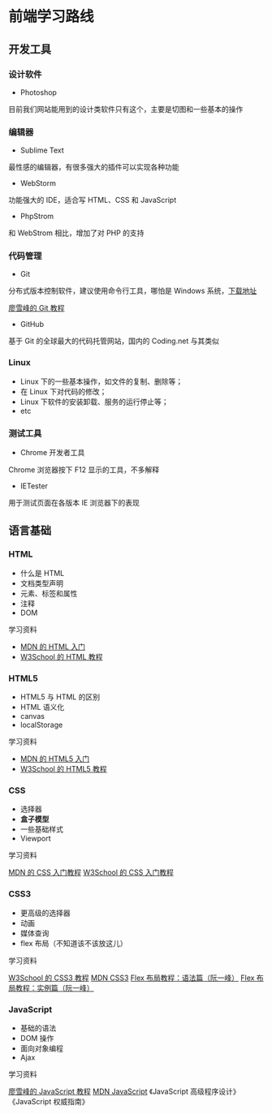 # 前端学习路线

## 开发工具

### 设计软件

* Photoshop

目前我们网站能用到的设计类软件只有这个，主要是切图和一些基本的操作

### 编辑器

* Sublime Text

最性感的编辑器，有很多强大的插件可以实现各种功能

* WebStorm

功能强大的 IDE，适合写 HTML、CSS 和 JavaScript

* PhpStrom

和 WebStrom 相比，增加了对 PHP 的支持

### 代码管理

* Git

分布式版本控制软件，建议使用命令行工具，哪怕是 Windows 系统，[下载地址](https://git-scm.com/)

[廖雪峰的 Git 教程](http://www.liaoxuefeng.com/wiki/0013739516305929606dd18361248578c67b8067c8c017b000)

* GitHub

基于 Git 的全球最大的代码托管网站，国内的 Coding.net 与其类似

### Linux

* Linux 下的一些基本操作，如文件的复制、删除等；
* 在 Linux 下对代码的修改；
* Linux 下软件的安装卸载、服务的运行停止等；
* etc

### 测试工具

* Chrome 开发者工具

Chrome 浏览器按下 F12 显示的工具，不多解释

* IETester

用于测试页面在各版本 IE 浏览器下的表现

## 语言基础

### HTML

* 什么是 HTML
* 文档类型声明
* 元素、标签和属性
* 注释
* DOM

学习资料

* [MDN 的 HTML 入门](https://developer.mozilla.org/zh-CN/docs/Web/Guide/HTML/Introduction)
* [W3School 的 HTML 教程](http://www.w3school.com.cn/html/index.asp)

### HTML5

* HTML5 与 HTML 的区别
* HTML 语义化
* canvas
* localStorage

学习资料

* [MDN 的 HTML5 入门](https://developer.mozilla.org/zh-CN/docs/Web/Guide/HTML/HTML5/Introduction_to_HTML5)
* [W3School 的 HTML5 教程](http://www.w3school.com.cn/html5/index.asp)

### CSS

* 选择器
* **盒子模型**
* 一些基础样式
* Viewport

学习资料

[MDN 的 CSS 入门教程](https://developer.mozilla.org/zh-CN/docs/Web/Guide/CSS/Getting_started)
[W3School 的 CSS 入门教程](http://www.w3school.com.cn/css/index.asp)

### CSS3

* 更高级的选择器
* 动画
* 媒体查询
* flex 布局（不知道该不该放这儿）

学习资料

[W3School 的 CSS3 教程](http://www.w3school.com.cn/css3/)
[MDN CSS3](https://developer.mozilla.org/zh-CN/docs/Web/CSS/CSS3)
[Flex 布局教程：语法篇（阮一峰）](http://www.ruanyifeng.com/blog/2015/07/flex-grammar.html)
[Flex 布局教程：实例篇（阮一峰）](http://www.ruanyifeng.com/blog/2015/07/flex-examples.html)

### JavaScript

* 基础的语法
* DOM 操作
* 面向对象编程
* Ajax

学习资料

[廖雪峰的 JavaScript 教程](http://www.liaoxuefeng.com/wiki/001434446689867b27157e896e74d51a89c25cc8b43bdb3000)
[MDN JavaScript](https://developer.mozilla.org/zh-CN/docs/Web/JavaScript)
《JavaScript 高级程序设计》
《JavaScript 权威指南》

